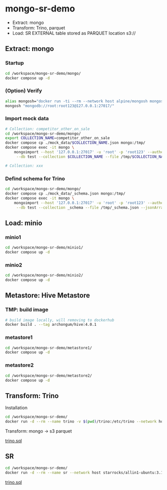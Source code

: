 # mongo-sr-demo

- Extract: mongo
- Transform: Trino, parquet 
- Load: SR EXTERNAL table stored as PARQUET location s3://

## Extract: mongo

### Startup

```sh
cd /workspace/mongo-sr-demo/mongo/
docker compose up -d
```

### (Option) Verify

```sh
alias mongosh="docker run -ti --rm --network host alpine/mongosh mongosh"
mongosh "mongodb://root:root123@127.0.0.1:27017/"
```

### Import mock data

```sh
# Collection: competitor_other_on_sale
cd /workspace/mongo-sr-demo/mongo/
export COLLECTION_NAME=competitor_other_on_sale
docker compose cp ./mock_data/$COLLECTION_NAME.json mongo:/tmp/
docker compose exec -it mongo \
    mongoimport --host '127.0.0.1:27017' -u 'root' -p 'root123' --authenticationDatabase 'admin' \
     --db test --collection $COLLECTION_NAME --file /tmp/$COLLECTION_NAME.json --jsonArray --mode upsert

# Collection: xxx
```

### Defind schema for Trino

```sh
cd /workspace/mongo-sr-demo/mongo/
docker compose cp ./mock_data/_schema.json mongo:/tmp/
docker compose exec -it mongo \
    mongoimport --host '127.0.0.1:27017' -u 'root' -p 'root123' --authenticationDatabase 'admin' \
     --db test --collection _schema --file /tmp/_schema.json --jsonArray --mode upsert
```


## Load: minio

### minio1

```sh
cd /workspace/mongo-sr-demo/minio1/
docker compose up -d
```

### minio2

```sh
cd /workspace/mongo-sr-demo/minio2/
docker compose up -d
```

## Metastore: Hive Metastore

### TMP: build image

```sh
# build image locally, will removing to dockerhub
docker build . --tag archongum/hive:4.0.1
```

### metastore1

```sh
cd /workspace/mongo-sr-demo/metastore1/
docker compose up -d
```

### metastore2

```sh
cd /workspace/mongo-sr-demo/metastore2/
docker compose up -d
```

## Transform: Trino

Installation

```sh
cd /workspace/mongo-sr-demo/
docker run -d --rm --name trino -v $(pwd)/trino:/etc/trino --network host trinodb/trino:466
```

Transform: mongo -> s3 parquet

[trino.sql](./1_trino.sql)

## SR

```sh
cd /workspace/mongo-sr-demo/
docker run -d --rm --name sr --network host starrocks/allin1-ubuntu:3.1.2
```

[trino.sql](./2_sr.sql)
